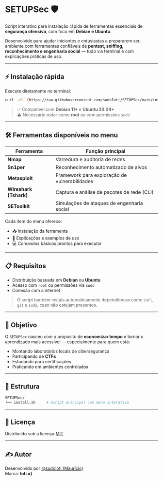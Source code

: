 # SETUPSec 🛡️

Script interativo para instalação rápida de ferramentas essenciais de **segurança ofensiva**, com foco em **Debian e Ubuntu**.

Desenvolvido para ajudar iniciantes e entusiastas a prepararem seu ambiente com ferramentas confiáveis de **pentest, sniffing, reconhecimento e engenharia social** — tudo via terminal e com explicações práticas de uso.

---

## ⚡ Instalação rápida

Execute diretamente no terminal:

```bash
curl -sSL (https://raw.githubusercontent.com/sudoIoti/SETUPSec/main/install.sh)
```

> ✅ Compatível com **Debian 11+** e **Ubuntu 20.04+**  
> ⚠️ Necessário rodar como **root** ou com permissões `sudo`

---

## 🛠️ Ferramentas disponíveis no menu

| Ferramenta          | Função principal                                |
|---------------------|--------------------------------------------------|
| **Nmap**            | Varredura e auditoria de redes                  |
| **Sn1per**          | Reconhecimento automatizado de alvos           |
| **Metasploit**      | Framework para exploração de vulnerabilidades   |
| **Wireshark (Tshark)** | Captura e análise de pacotes de rede (CLI)  |
| **SEToolkit**       | Simulações de ataques de engenharia social      |

Cada item do menu oferece:

- 📥 Instalação da ferramenta  
- 📘 Explicações e exemplos de uso  
- 💻 Comandos básicos prontos para executar

---

## 📋 Requisitos

- Distribuição baseada em **Debian** ou **Ubuntu**
- Acesso com `root` ou permissões via `sudo`
- Conexão com a internet

> O script também instala automaticamente dependências como `curl`, `git` e `sudo`, caso não estejam presentes.

---

## 🧠 Objetivo

O `SETUPSec` nasceu com o propósito de **economizar tempo** e tornar o aprendizado mais acessível — especialmente para quem está:

- Montando laboratórios locais de cibersegurança  
- Participando de **CTFs**  
- Estudando para certificações  
- Praticando em ambientes controlados

---

## 📁 Estrutura

```bash
SETUPSec/
└── install.sh     # Script principal com menu interativo
```

---

## 📜 Licença

Distribuído sob a licença [MIT](LICENSE).

---

## ✍️ Autor

Desenvolvido por [@sudoIoti (Maurício)](https://github.com/sudoIoti)  
Marca: **Ioti =)**
